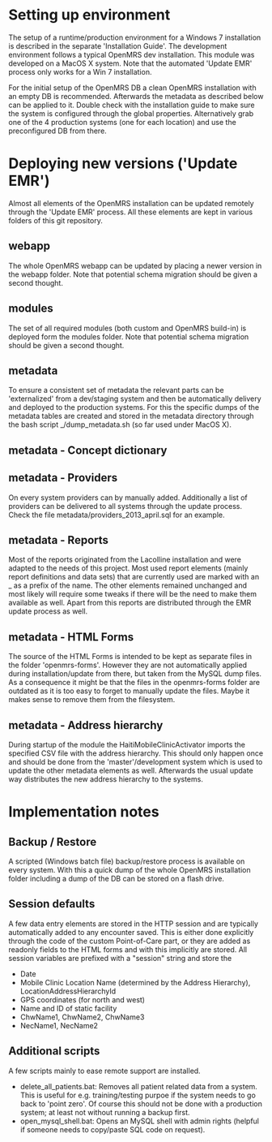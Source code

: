 Setting up environment
======================
The setup of a runtime/production environment for a Windows 7 installation is described in the separate 'Installation Guide'. The development environment follows a typical OpenMRS dev installation. This module was developed on a MacOS X system. Note that the automated 'Update EMR' process only works for a Win 7 installation.

For the initial setup of the OpenMRS DB a clean OpenMRS installation with an empty DB is recommended. Afterwards the metadata as described below can be applied to it. Double check with the installation guide to make sure the system is configured through the global properties. Alternatively grab one of the 4 production systems (one for each location) and use the preconfigured DB from there. 

Deploying new versions ('Update EMR')
=====================================
Almost all elements of the OpenMRS installation can be updated remotely through the 'Update EMR' process. All these elements are kept in various folders of this git repository.

webapp
------
The whole OpenMRS webapp can be updated by placing a newer version in the webapp folder. Note that potential schema migration should be given a second thought.

modules
-------
The set of all required modules (both custom and OpenMRS build-in) is deployed form the modules folder. Note that potential schema migration should be given a second thought.

metadata
--------
To ensure a consistent set of metadata the relevant parts can be 'externalized' from a dev/staging system and then be automatically delivery and deployed to the production systems. For this the specific dumps of the metadata tables are created and stored in the metadata directory through the bash script _/dump_metadata.sh (so far used under MacOS X).

metadata - Concept dictionary
-----------------------------

metadata - Providers
--------------------
On every system providers can by manually added. Additionally a list of providers can be delivered to all systems through the update process. Check the file metadata/providers_2013_april.sql for an example.

metadata - Reports
------------------
Most of the reports originated from the Lacolline installation and were adapted to the needs of this project. Most used report elements (mainly report definitions and data sets) that are currently used are marked with an _ as a prefix of the name. The other elements remained unchanged and most likely will require some tweaks if there will be the need to make them available as well. Apart from this reports are distributed through the EMR update process as well.

metadata - HTML Forms
---------------------
The source of the HTML Forms is intended to be kept as separate files in the folder 'openmrs-forms'. However they are not automatically applied during installation/update from there, but taken from the MySQL dump files. As a consequence it might be that the files in the openmrs-forms folder are outdated as it is too easy to forget to manually update the files. Maybe it makes sense to remove them from the filesystem.

metadata - Address hierarchy
----------------------------
During startup of the module the HaitiMobileClinicActivator imports the specified CSV file with the address hierarchy. This should only happen once and should be done from the 'master'/development system which is used to update the other metadata elements as well. Afterwards the usual update way distributes the new address hierarchy to the systems.

Implementation notes
====================

Backup / Restore
----------------
A scripted (Windows batch file) backup/restore process is available on every system. With this a quick dump of the whole OpenMRS installation folder including a dump of the DB can be stored on a flash drive.

Session defaults
----------------
A few data entry elements are stored in the HTTP session and are typically automatically added to any encounter saved. This is either done explicitly through the code of the custom Point-of-Care part, or they are added as readonly fields to the HTML forms and with this implicitly are stored. All session variables are prefixed with a "session" string and store the
- Date
- Mobile Clinic Location Name (determined by the Address Hierarchy), LocationAddressHierarchyId
- GPS coordinates (for north and west)
- Name and ID of static facility
- ChwName1, ChwName2, ChwName3
- NecName1, NecName2

Additional scripts
------------------
A few scripts mainly to ease remote support are installed.
- delete_all_patients.bat: Removes all patient related data from a system. This is useful for e.g. training/testing purpoe if the system needs to go back to 'point zero'. Of course this should not be done with a production system; at least not without running a backup first.
- open_mysql_shell.bat: Opens an MySQL shell with admin rights (helpful if someone needs to copy/paste SQL code on request).


